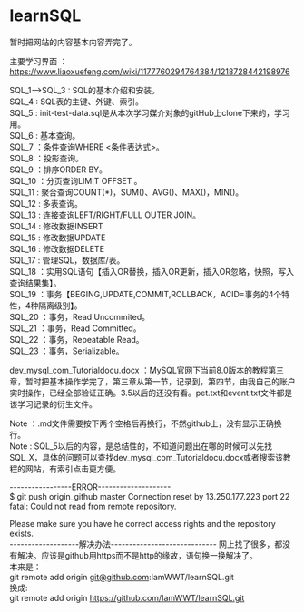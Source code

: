 # learnSQL   	

暂时把网站的内容基本内容弄完了。  

主要学习界面	：https://www.liaoxuefeng.com/wiki/1177760294764384/1218728442198976   

SQL_1-->SQL_3	: SQL的基本介绍和安装。    
SQL_4		: SQL表的主键、外键、索引。    
SQL_5		: init-test-data.sql是从本次学习媒介对象的gitHub上clone下来的，学习用。  
SQL_6		: 基本查询。  
SQL_7		：条件查询WHERE <条件表达式>。  
SQL_8		：投影查询。  
SQL_9		：排序ORDER BY。  
SQL_10		：分页查询LIMIT <M> OFFSET <N>。  
SQL_11		: 聚合查询COUNT(*)，SUM()、AVG()、MAX()，MIN()。  
SQL_12		: 多表查询。  
SQL_13		: 连接查询LEFT/RIGHT/FULL OUTER JOIN。    
SQL_14		: 修改数据INSERT  
SQL_15		: 修改数据UPDATE  
SQL_16		: 修改数据DELETE  
SQL_17		: 管理SQL，数据库/表。  
SQL_18		：实用SQL语句【插入OR替换，插入OR更新，插入OR忽略，快照，写入查询结果集】。   
SQL_19		：事务【BEGING,UPDATE,COMMIT,ROLLBACK，ACID=事务的4个特性，4种隔离级别】。  
SQL_20		：事务，Read Uncommited。  
SQL_21		：事务，Read Committed。  
SQL_22		：事务，Repeatable Read。  
SQL_23		：事务，Serializable。  

dev_mysql_com_Tutorialdocu.docx	：MySQL官网下当前8.0版本的教程第三章，暂时把基本操作学完了，第三章从第一节，记录到，第四节，由我自己的账户实时操作，已经全部验证正确。3.5以后的还没有看。pet.txt和event.txt文件都是该学习记录的衍生文件。  

Note ：.md文件需要按下两个空格后再换行，不然github上，没有显示正确换行。  
Note : SQL_5以后的内容，是总结性的，不知道问题出在哪的时候可以先找SQL_X，具体的问题可以查找dev_mysql_com_Tutorialdocu.docx或者搜索该教程的网站，有索引点击更方便。  


-----------------ERROR--------------------  
$ git push origin_github master
Connection reset by 13.250.177.223 port 22
fatal: Could not read from remote repository.  
  
Please make sure you have he correct access rights and the repository exists.  
-------------------解决办法-----------------------------
网上找了很多，都没有解决。应该是github用https而不是http的缘故，语句换一换解决了。  
本来是：  
git remote add origin git@github.com:IamWWT/learnSQL.git  
换成:  
git remote add origin https://github.com/IamWWT/learnSQL.git  
